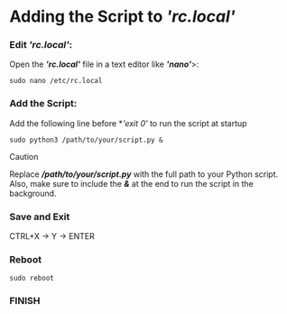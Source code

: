 # Adding the Script to <em>'rc.local'</em>

### Edit **_'rc.local'_**:
Open the **_'rc.local'_** file in a text editor like **_'nano'_**>:
```
sudo nano /etc/rc.local
```

### Add the Script:
Add the following line before **_'exit 0'_* to run the script at startup
```
sudo python3 /path/to/your/script.py &
```
> [!CAUTION]
> Replace **_/path/to/your/script.py_** with the full path to your Python script. Also, make sure to include the **_&_** at the end to run the script in the background.

### Save and Exit
CTRL+X -> Y -> ENTER

### Reboot
```
sudo reboot
```

### FINISH
